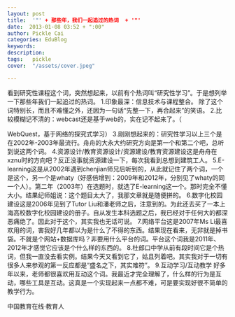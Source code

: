 ```yaml
---
layout: post  
title:  '"' + 那些年，我们一起追过的热词  + '"'
date:  2013-01-08 03:52 + ":00" 
author: Pickle Cai  
categories: EduBlog  
keywords: 
description:   
tags:	pickle   
cover:  "/assets/cover.jpeg"  

---  
```

    
 看到研究性课程这个词，突然想起来，以前有个热词叫“研究性学习”。于是想列举一下那些年我们一起追过的热词。 1.印象最深：信息技术与课程整合。 除了这个词特别长，而且不难懂之外，还因为一句话“先整一下，再合起来”的笑语。 2.比较模糊记不清的：webcast还是基于web的，实在记不起来了。（

WebQuest，基于网络的探究式学习） 3.刚刚想起来的：研究性学习以上三个是在2002年-2003年最流行。舟舟的大永大约研究方向是第一个和第二个吧，总听到说这两个词。 4.资源设计/教育资源设计/资源建设/教育资源建设这是舟舟在xznu时的方向吧？反正没事就资源建设一下，每次我看到总想到建筑工人。 5.E-learning这是从2002年遇到chenjian师兄后听到的，从此就记住了两个词，一个是这个，另一个是whaty（好感倍增到：2009年和2012年，分别见了whaty的同一个人）。第二年（2003年）在选题时，就选了E-learning这一个。那时完全不懂大小。结果纪师姐说：这个题目太大了，我那文章就是随便拼的。 6.数字化校园建设这是2006年见到了Tutor Liu和潘老师之后，注意到的。为此还去买了一本上海高校数字化校园建设的册子。自从发生本科选题之后，我已经对于任何大的都深恶痛绝了。因此对于这个，其实我也无话可说。 7.网络平台这是2007年Ms Li最喜欢用的词，害我好几年都以为是什么了不得的东西。结果现在看来，无非就是掉书袋。不就是个网站+数据库吗？非要用什么平台的词。平台这个词我是2011年、2012年才感觉它应该是个什么样的东西的。 8.杜郎口中学从前有段时间它是个热词，但我一直没去看实例。结果今天又看到它了，姑且列着吧。其实我对于一切有很多人来参观的第一反应都是“盛名之下，其实难符”。 9.互动学习/互动教学 好多年以来，老师都很喜欢用互动这个词。我最近才完全理解了，什么样的行为是互动，哪些工具是互动。这真是一个实现起来一点都不难，可是要实现好很不简单的教学行为。																

		    
 中国教育在线·教育人

